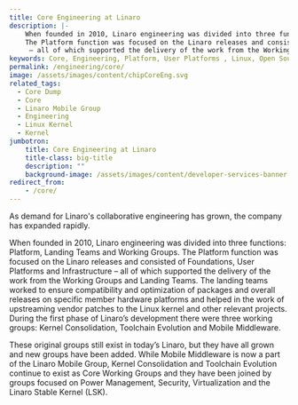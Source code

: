 ```yaml
---
title: Core Engineering at Linaro
description: |-
    When founded in 2010, Linaro engineering was divided into three functions - Platform, Landing Teams and Working Groups.
    The Platform function was focused on the Linaro releases and consisted of Foundations, User Platforms and Infrastructure
     – all of which supported the delivery of the work from the Working Groups and Landing Teams.
keywords: Core, Engineering, Platform, User Platforms , Linux, Open Source, hardware platforms, upstreaming, Linux kernel, Toolchain, Mobile Middleware
permalink: /engineering/core/
image: /assets/images/content/chipCoreEng.svg
related_tags:
  - Core Dump
  - Core
  - Linaro Mobile Group
  - Engineering
  - Linux Kernel
  - Kernel
jumbotron:
    title: Core Engineering at Linaro
    title-class: big-title
    description: ""
    background-image: /assets/images/content/developer-services-banner.jpg
redirect_from:
    - /core/
---
```

As demand for Linaro's collaborative engineering has grown, the company has expanded rapidly.

When founded in 2010, Linaro engineering was divided into three functions: Platform, Landing Teams and Working Groups. The Platform function was focused on the Linaro releases and consisted of Foundations, User Platforms and Infrastructure – all of which supported the delivery of the work from the Working Groups and Landing Teams. The landing teams worked to ensure compatibility and optimization of packages and overall releases on specific member hardware platforms and helped in the work of upstreaming vendor patches to the Linux kernel and other relevant projects. During the first phase of Linaro’s development there were three working groups: Kernel Consolidation, Toolchain Evolution and Mobile Middleware.

These original groups still exist in today’s Linaro, but they have all grown and new groups have been added. While Mobile Middleware is now a part of the Linaro Mobile Group, Kernel Consolidation and Toolchain Evolution continue to exist as Core Working Groups and they have been joined by groups focused on Power Management, Security, Virtualization and the Linaro Stable Kernel (LSK).
